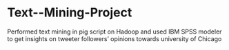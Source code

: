 # Text--Mining-Project
Performed text mining in  pig script on Hadoop and used IBM SPSS modeler  to get insights on tweeter followers’ opinions towards university of Chicago
